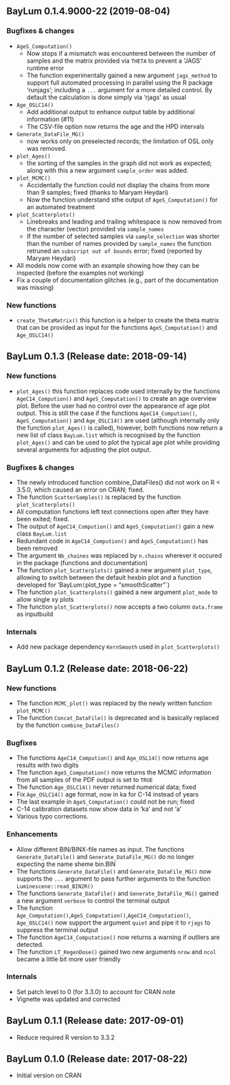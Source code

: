 




<!-- NEWS.md was auto-generated by NEWS.Rmd. Please DO NOT edit by hand!-->

## BayLum 0.1.4.9000-22 (2019-08-04)

### Bugfixes & changes

  - `AgeS_Computation()`
      - Now stops if a mismatch was encountered between the number of
        samples and the matrix provided via `THETA` to prevent a ‘JAGS’
        runtime error
      - The function experimentally gained a new argument `jags_method`
        to support full automated processing in parallel using the R
        package ‘runjags’; including a `...` argument for a more
        detailed control. By default the calculation is done simply via
        ‘rjags’ as usual
  - `Age_OSLC14()`
      - Add additional output to enhance output table by additional
        information (\#11)
      - The CSV-file option now returns the age and the HPD intervals
  - `Generate_DataFile_MG()`
      - now works only on preselected records; the limitation of OSL
        only was removed.
  - `plot_Ages()`
      - the sorting of the samples in the graph did not work as
        expected; along with this a new argument `sample_order` was
        added.
  - `plot_MCMC()`
      - Accidentally the function could not display the chains from more
        than 9 samples; fixed (thanks to Maryam Heydari)
      - Now the function understand sthe output of `AgeS_Computation()`
        for an automated treatment
  - `plot_Scatterplots()`
      - Linebreaks and leading and trailing whitespace is now removed
        from the character (vector) provided via `sample_names`
      - If the number of selected samples via `sample_selection` was
        shorter than the number of names provided by `sample_names` the
        function retruned an `subscript out of bounds` error; fixed
        (reported by Maryam Heydari)
  - All models now come with an example showing how they can be
    inspected (before the examples not working)
  - Fix a couple of documentation glitches (e.g., part of the
    documentation was missing)

### New functions

  - `create_ThetaMatrix()` this function is a helper to create the theta
    matrix that can be provided as input for the functions
    `AgeS_Computation()` and `Age_OSLC14()`

## BayLum 0.1.3 (Release date: 2018-09-14)

### New functions

  - `plot_Ages()` this function replaces code used internally by the
    functions `AgeC14_Compution()` and `AgeS_Computation()` to create an
    age overview plot. Before the user had no control over the
    appearance of age plot output. This is still the case if the
    functions `AgeC14_Compution()`, `AgeS_Computation()` and
    `Age_OSLC14()` are used (although internally only the function
    `plot_Ages()` is called), however, both functions now return a new
    list of class `BayLum.list` which is recognised by the function
    `plot_Ages()` and can be used to plot the typical age plot while
    providing several arguments for adjusting the plot output.

### Bugfixes & changes

  - The newly introduced function combine\_DataFiles() did not work on R
    \< 3.5.0, which caused an error on CRAN; fixed.
  - The function `ScatterSamples()` is replaced by the function
    `plot_Scatterplots()`
  - All computation functions left text connections open after they have
    been exited; fixed.
  - The output of `AgeC14_Compution()` and `AgeS_Computation()` gain a
    new class `BayLum.list`
  - Redundant code in `AgeC14_Compution()` and `AgeS_Computation()` has
    been removed
  - The argument `Nb_chaines` was replaced by `n.chains` wherever it
    occured in the package (functions and documentation)
  - The function `plot_Scatterplots()` gained a new argument
    `plot_type`, allowing to switch between the default hexbin plot and
    a function developed for ’BayLum`(`plot\_type = “smoothScatter”\`)
  - The function `plot_Scatterplots()` gained a new argument `plot_mode`
    to allow single xy plots
  - The function `plot_Scatterplots()` now accepts a two column
    `data.frame` as inputbuild

### Internals

  - Add new package dependency `KernSmooth` used in
    `plot_Scatterplots()`

## BayLum 0.1.2 (Release date: 2018-06-22)

### New functions

  - The function `MCMC_plot()` was replaced by the newly written
    function `plot_MCMC()`
  - The function `Concat_DataFile()` is deprecated and is basically
    replaced by the function `combine_DataFiles()`

### Bugfixes

  - The functions `AgeC14_Compution()` and `Age_OSL14()` now returns age
    results with two digits
  - The function `AgeS_Computation()` now returns the MCMC information
    from all samples of the PDF output is set to `TRUE`
  - The function `Age_OSLC14()` never returned numerical data; fixed
  - Fix `Age_OSLC14()` age format, now in ka for C-14 instead of years
  - The last example in `AgeS_Computation()` could not be run; fixed
  - C-14 calibration datasets now show data in ‘ka’ and not ‘a’
  - Various typo corrections.

### Enhancements

  - Allow different BIN/BINX-file names as input. The functions
    `Generate_DataFile()` and `Generate_DataFile_MG()` do no longer
    expecting the name sheme bin.BIN
  - The functions `Generate_DataFile()` and `Generate_DataFile_MG()` now
    supports the `...` argument to pass further arguments to the
    function `Luminescene::read_BIN2R()`
  - The functions `Generate_DataFile()` and `Generate_DataFile_MG()`
    gained a new argument `verbose` to control the terminal output
  - The function
    `Age_Computation()`,`AgeS_Computation()`,`AgeC14_Computation()`,
    `Age_OSLC14()` now support the argument `quiet` and pipe it to
    `rjags` to suppress the terminal output
  - The function `AgeC14_Computation()` now returns a warning if
    outliers are detected.
  - The function `LT_RegenDose()` gained two new arguments `nrow` and
    `ncol` became a little bit more user friendly

### Internals

  - Set patch level to 0 (for 3.3.0) to account for CRAN note
  - Vignette was updated and corrected

## BayLum 0.1.1 (Release date: 2017-09-01)

  - Reduce required R version to 3.3.2

## BayLum 0.1.0 (Release date: 2017-08-22)

  - Initial version on CRAN
